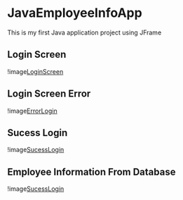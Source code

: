 # JavaEmployeeInfoApp
This is my first Java application project using JFrame
## Login Screen
!image[LoginScreen](/images/employee_login_screen.png)

## Login Screen Error
!image[ErrorLogin](/images/error_on_login.png)

## Sucess Login 
!image[SucessLogin](/images/sucess_login.png)

## Employee Information From Database
!image[SucessLogin](/images/employee_info_screen.png)
